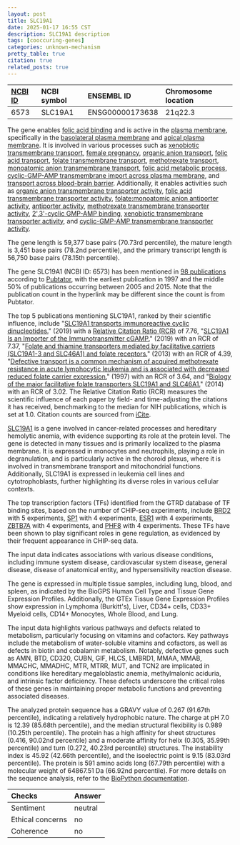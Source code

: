 ```yaml
---
layout: post
title: SLC19A1
date: 2025-01-17 16:55 CST
description: SLC19A1 description
tags: [cooccuring-genes]
categories: unknown-mechanism
pretty_table: true
citation: true
related_posts: true
---
```




| [NCBI ID](https://www.ncbi.nlm.nih.gov/gene/6573) | NCBI symbol | ENSEMBL ID | Chromosome location |
| :-------- | :------- | :-------- | :------- |
| 6573  | SLC19A1 | ENSG00000173638 | 21q22.3  |



The gene enables [folic acid binding](https://amigo.geneontology.org/amigo/term/GO:0005542) and is active in the [plasma membrane](https://amigo.geneontology.org/amigo/term/GO:0005886), specifically in the [basolateral plasma membrane](https://amigo.geneontology.org/amigo/term/GO:0016323) and [apical plasma membrane](https://amigo.geneontology.org/amigo/term/GO:0016324). It is involved in various processes such as [xenobiotic transmembrane transport](https://amigo.geneontology.org/amigo/term/GO:0006855), [female pregnancy](https://amigo.geneontology.org/amigo/term/GO:0007565), [organic anion transport](https://amigo.geneontology.org/amigo/term/GO:0015711), [folic acid transport](https://amigo.geneontology.org/amigo/term/GO:0015884), [folate transmembrane transport](https://amigo.geneontology.org/amigo/term/GO:0098838), [methotrexate transport](https://amigo.geneontology.org/amigo/term/GO:0051958), [monoatomic anion transmembrane transport](https://amigo.geneontology.org/amigo/term/GO:0098656), [folic acid metabolic process](https://amigo.geneontology.org/amigo/term/GO:0046655), [cyclic-GMP-AMP transmembrane import across plasma membrane](https://amigo.geneontology.org/amigo/term/GO:0140361), and [transport across blood-brain barrier](https://amigo.geneontology.org/amigo/term/GO:0150104). Additionally, it enables activities such as [organic anion transmembrane transporter activity](https://amigo.geneontology.org/amigo/term/GO:0008514), [folic acid transmembrane transporter activity](https://amigo.geneontology.org/amigo/term/GO:0008517), [folate:monoatomic anion antiporter activity](https://amigo.geneontology.org/amigo/term/GO:0008518), [antiporter activity](https://amigo.geneontology.org/amigo/term/GO:0015297), [methotrexate transmembrane transporter activity](https://amigo.geneontology.org/amigo/term/GO:0015350), [2',3'-cyclic GMP-AMP binding](https://amigo.geneontology.org/amigo/term/GO:0061507), [xenobiotic transmembrane transporter activity](https://amigo.geneontology.org/amigo/term/GO:0042910), and [cyclic-GMP-AMP transmembrane transporter activity](https://amigo.geneontology.org/amigo/term/GO:0140360).


The gene length is 59,377 base pairs (70.73rd percentile), the mature length is 3,451 base pairs (78.2nd percentile), and the primary transcript length is 56,750 base pairs (78.15th percentile).


The gene SLC19A1 (NCBI ID: 6573) has been mentioned in [98 publications](https://pubmed.ncbi.nlm.nih.gov/?term=%22SLC19A1%22) according to [Pubtator](https://academic.oup.com/nar/article/47/W1/W587/5494727), with the earliest publication in 1997 and the middle 50% of publications occurring between 2005 and 2015. Note that the publication count in the hyperlink may be different since the count is from Pubtator.


The top 5 publications mentioning SLC19A1, ranked by their scientific influence, include "[SLC19A1 transports immunoreactive cyclic dinucleotides.](https://pubmed.ncbi.nlm.nih.gov/31511694)" (2019) with a [Relative Citation Ratio (RCR)](https://journals.plos.org/plosbiology/article?id=10.1371/journal.pbio.1002541) of 7.76, "[SLC19A1 Is an Importer of the Immunotransmitter cGAMP.](https://pubmed.ncbi.nlm.nih.gov/31126740)" (2019) with an RCR of 7.37, "[Folate and thiamine transporters mediated by facilitative carriers (SLC19A1-3 and SLC46A1) and folate receptors.](https://pubmed.ncbi.nlm.nih.gov/23506878)" (2013) with an RCR of 4.39, "[Defective transport is a common mechanism of acquired methotrexate resistance in acute lymphocytic leukemia and is associated with decreased reduced folate carrier expression.](https://pubmed.ncbi.nlm.nih.gov/9028333)" (1997) with an RCR of 3.64, and "[Biology of the major facilitative folate transporters SLC19A1 and SLC46A1.](https://pubmed.ncbi.nlm.nih.gov/24745983)" (2014) with an RCR of 3.02. The Relative Citation Ratio (RCR) measures the scientific influence of each paper by field- and time-adjusting the citations it has received, benchmarking to the median for NIH publications, which is set at 1.0. Citation counts are sourced from [iCite](https://icite.od.nih.gov).


[SLC19A1](https://www.proteinatlas.org/ENSG00000173638-SLC19A1) is a gene involved in cancer-related processes and hereditary hemolytic anemia, with evidence supporting its role at the protein level. The gene is detected in many tissues and is primarily localized to the plasma membrane. It is expressed in monocytes and neutrophils, playing a role in degranulation, and is particularly active in the choroid plexus, where it is involved in transmembrane transport and mitochondrial functions. Additionally, SLC19A1 is expressed in leukemia cell lines and cytotrophoblasts, further highlighting its diverse roles in various cellular contexts.


The top transcription factors (TFs) identified from the GTRD database of TF binding sites, based on the number of CHIP-seq experiments, include [BRD2](https://www.ncbi.nlm.nih.gov/gene/6046) with 5 experiments, [SP1](https://www.ncbi.nlm.nih.gov/gene/6667) with 4 experiments, [ESR1](https://www.ncbi.nlm.nih.gov/gene/2099) with 4 experiments, [ZBTB7A](https://www.ncbi.nlm.nih.gov/gene/51341) with 4 experiments, and [PHF8](https://www.ncbi.nlm.nih.gov/gene/23133) with 4 experiments. These TFs have been shown to play significant roles in gene regulation, as evidenced by their frequent appearance in CHIP-seq data.



The input data indicates associations with various disease conditions, including immune system disease, cardiovascular system disease, general disease, disease of anatomical entity, and hypersensitivity reaction disease.



The gene is expressed in multiple tissue samples, including lung, blood, and spleen, as indicated by the BioGPS Human Cell Type and Tissue Gene Expression Profiles. Additionally, the GTEx Tissue Gene Expression Profiles show expression in Lymphoma (Burkitt's), Liver, CD34+ cells, CD33+ Myeloid cells, CD14+ Monocytes, Whole Blood, and Lung.


The input data highlights various pathways and defects related to metabolism, particularly focusing on vitamins and cofactors. Key pathways include the metabolism of water-soluble vitamins and cofactors, as well as defects in biotin and cobalamin metabolism. Notably, defective genes such as AMN, BTD, CD320, CUBN, GIF, HLCS, LMBRD1, MMAA, MMAB, MMACHC, MMADHC, MTR, MTRR, MUT, and TCN2 are implicated in conditions like hereditary megaloblastic anemia, methylmalonic aciduria, and intrinsic factor deficiency. These defects underscore the critical roles of these genes in maintaining proper metabolic functions and preventing associated diseases.



The analyzed protein sequence has a GRAVY value of 0.267 (91.67th percentile), indicating a relatively hydrophobic nature. The charge at pH 7.0 is 12.39 (85.68th percentile), and the median structural flexibility is 0.989 (10.25th percentile). The protein has a high affinity for sheet structures (0.416, 90.02nd percentile) and a moderate affinity for helix (0.305, 35.99th percentile) and turn (0.272, 40.23rd percentile) structures. The instability index is 45.92 (42.66th percentile), and the isoelectric point is 9.15 (83.03rd percentile). The protein is 591 amino acids long (67.79th percentile) with a molecular weight of 64867.51 Da (66.92nd percentile). For more details on the sequence analysis, refer to the [BioPython documentation](https://biopython.org/docs/1.75/api/Bio.SeqUtils.ProtParam.html).





| Checks    | Answer |
| :-------- | :------- |
| Sentiment  | neutral   |
| Ethical concerns | no     |
| Coherence    | no    |